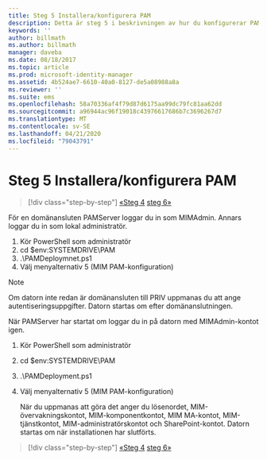 ```yaml
---
title: Steg 5 Installera/konfigurera PAM
description: Detta är steg 5 i beskrivningen av hur du konfigurerar PAM med hjälp av skript, och här beskrivs de olika distributionsstegen på PAM-servern.
keywords: ''
author: billmath
ms.author: billmath
manager: daveba
ms.date: 08/18/2017
ms.topic: article
ms.prod: microsoft-identity-manager
ms.assetid: 4b524ae7-6610-40a0-8127-de5a08988a8a
ms.reviewer: ''
ms.suite: ems
ms.openlocfilehash: 58a70336af4f79d87d6175aa99dc79fc81aa62dd
ms.sourcegitcommit: a96944ac96f19018c43976617686b7c3696267d7
ms.translationtype: MT
ms.contentlocale: sv-SE
ms.lasthandoff: 04/21/2020
ms.locfileid: "79043791"
---
```

# <a name="step-5-installingconfiguring-pam"></a>Steg 5 Installera/konfigurera PAM

> [!div class="step-by-step"]
> [«Steg 4](sp1-step4-configuring-sharepoint.md)
> [steg 6»](sp1-step6-setup-pam-trust.md)

För en domänansluten PAMServer loggar du in som MIMAdmin. Annars loggar du in som lokal administratör.
1. Kör PowerShell som administratör
2. cd $env:SYSTEMDRIVE\PAM
3. .\PAMDeploymnet.ps1
4. Välj menyalternativ 5 (MIM PAM-konfiguration)

>[!NOTE]
>Om datorn inte redan är domänansluten till PRIV uppmanas du att ange autentiseringsuppgifter. Datorn startas om efter domänanslutningen.

När PAMServer har startat om loggar du in på datorn med MIMAdmin-kontot igen.

1. Kör PowerShell som administratör
2. cd $env:SYSTEMDRIVE\PAM
3. .\PAMDeployment.ps1
4. Välj menyalternativ 5 (MIM PAM-konfiguration)

   När du uppmanas att göra det anger du lösenordet, MIM-övervakningskontot, MIM-komponentkontot, MIM MA-kontot, MIM-tjänstkontot, MIM-administratörskontot och SharePoint-kontot.
   Datorn startas om när installationen har slutförts.

> [!div class="step-by-step"]
> [«Steg 4](sp1-step4-configuring-sharepoint.md)
> [steg 6»](sp1-step6-setup-pam-trust.md)
